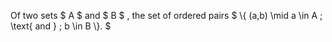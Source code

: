 Of two sets $ A $ and $ B $ , the set of ordered pairs
$ \\{ (a,b) \mid a \in A \; \text{ and } \;  b \in B \\}.  $
